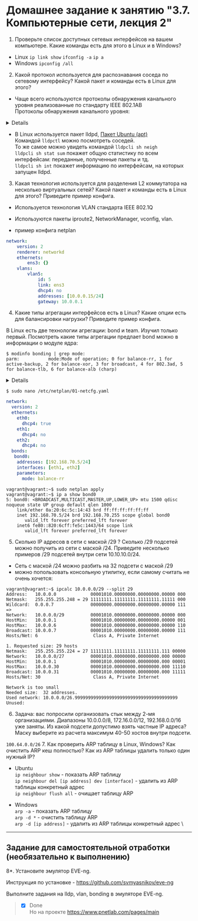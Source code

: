 # Домашнее задание к занятию "3.7. Компьютерные сети, лекция 2"

1. Проверьте список доступных сетевых интерфейсов на вашем компьютере. Какие команды есть для этого в Linux и в Windows?

* Linux
  `ip link show`
  `ifconfig -a`
  `ip a`
* Windows
  `ipconfig /all`

2. Какой протокол используется для распознавания соседа по сетевому интерфейсу? Какой пакет и команды есть в Linux для этого?

* Чаще всего используются протоколы обнаружения канального уровня реализованные по стандарту IEEE 802.1AB\
Протоколы обнаружения канального уровня:
<details>
    - LLDP (Link Layer Discovery Protocol)<br>
    - CDP (Cisco Discovery Protocol)<br>
    - FDP (Foundry Discovery Protocol)<br>
    - MNDP (MikroTik Neighbor Discovery protocol)<br>
    - NDP (Nortel Discovery Protocol)<br>
    - EDP (Extreme Discovery Protocol)<br>
    - LLTD (Link Layer Topology Discovery)<br>
</details>

* В Linux используется пакет lldpd, [Пакет Ubuntu (apt)](https://packages.ubuntu.com/bionic/net/lldpd "Ubuntu")\
Командой `lldpctl` можно посмотреть соседей.\
То же самое можно увидеть командой `lldpcli sh neigh`\
`lldpcli sh stat sum` покажет общую статистику по всем интерфейсам: переданные, полученные пакеты и тд.\
`lldpcli sh int` покажет информацию по интерфейсам, на которых запущен lldpd.

3. Какая технология используется для разделения L2 коммутатора на несколько виртуальных сетей? Какой пакет и команды есть в Linux для этого? Приведите пример конфига.

- Используется технология VLAN стандарта IEEE 802.1Q
- Используются пакеты iproute2, NetworkManager, vconfig, vlan.


- пример конфига netplan
```yaml
network:
    version: 2
    renderer: networkd
    ethernets:
        ens3: {}
    vlans: 
        vlan5:
            id: 5
            link: ens3
            dhcp4: no
            addresses: [10.0.0.15/24]
            gateway: 10.0.0.1
```
4. Какие типы агрегации интерфейсов есть в Linux? Какие опции есть для балансировки нагрузки? Приведите пример конфига.

В Linux есть две технологии агрегации: bond и team. Изучил только первый.
Посмотреть какие типы агрегации предлает bond можно в информации о модуле ядра:
```shell
$ modinfo bonding | grep mode:
parm:           mode:Mode of operation; 0 for balance-rr, 1 for active-backup, 2 for balance-xor, 3 for broadcast, 4 for 802.3ad, 5 for balance-tlb, 6 for balance-alb (charp)
```
<details>

- **Mode-0(balance-rr)** – Данный режим используется по умолчанию. Balance-rr обеспечивается **балансировку нагрузки** и отказоустойчивость. В данном режиме сетевые пакеты отправляются “по кругу”, от первого интерфейса к последнему. Если выходят из строя интерфейсы, пакеты отправляются на остальные оставшиеся. Дополнительной настройки коммутатора не требуется при нахождении портов в одном коммутаторе. При разностных коммутаторах требуется дополнительная настройка.

- **Mode-1(active-backup)** – Один из интерфейсов работает в активном режиме, остальные в ожидающем. При обнаружении проблемы на активном интерфейсе производится переключение на ожидающий интерфейс. Не требуется поддержки от коммутатора.

- **Mode-2(balance-xor)** – Передача пакетов распределяется по типу входящего и исходящего трафика по формуле ((MAC src) XOR (MAC dest)) % число интерфейсов. Режим дает **балансировку нагрузки** и отказоустойчивость. Не требуется дополнительной настройки коммутатора/коммутаторов.

- **Mode-3(broadcast)** – Происходит передача во все объединенные интерфейсы, тем самым обеспечивая отказоустойчивость. Рекомендуется только для использования MULTICAST трафика.

- **Mode-4(802.3ad)** – динамическое объединение одинаковых портов. В данном режиме можно значительно увеличить пропускную способность входящего так и исходящего трафика. Для данного режима необходима поддержка и настройка коммутатора/коммутаторов.

- **Mode-5(balance-tlb)** – Адаптивная **балансировки нагрузки** трафика. Входящий трафик получается только активным интерфейсом, исходящий распределяется в зависимости от текущей загрузки канала каждого интерфейса. Не требуется специальной поддержки и настройки коммутатора/коммутаторов.

- **Mode-6(balance-alb)** – Адаптивная **балансировка нагрузки**. Отличается более совершенным алгоритмом балансировки нагрузки чем Mode-5). Обеспечивается балансировку нагрузки как исходящего, так и входящего трафика. Не требуется специальной поддержки и настройки коммутатора/коммутаторов.
</details>

`$ sudo nano /etc/netplan/01-netcfg.yaml`
```yaml
network:
  version: 2
  ethernets:
    eth0:
      dhcp4: true
    eth1:
      dhcp4: no
    eth2:
      dhcp4: no
  bonds:
   bond0:
    addresses: [192.168.70.5/24]
    interfaces: [eth1, eth2]
    parameters:
      mode: balance-rr
```
```shell
vagrant@vagrant:~$ sudo netplan apply
vagrant@vagrant:~$ ip a show bond0
5: bond0: <BROADCAST,MULTICAST,MASTER,UP,LOWER_UP> mtu 1500 qdisc noqueue state UP group default qlen 1000
    link/ether 0a:20:6c:5c:14:43 brd ff:ff:ff:ff:ff:ff
    inet 192.168.70.5/24 brd 192.168.70.255 scope global bond0
       valid_lft forever preferred_lft forever
    inet6 fe80::820:6cff:fe5c:1443/64 scope link
       valid_lft forever preferred_lft forever
```

5. Сколько IP адресов в сети с маской /29 ? Сколько /29 подсетей можно получить из сети с маской /24. Приведите несколько примеров /29 подсетей внутри сети 10.10.10.0/24.
- Сеть с маской /24 можно разбить на 32 подсети с маской /29
- можно попользовать консольную утилитку, если самому считать не очень хочется:
```shell
vagrant@vagrant:~$ ipcalc 10.0.0.0/29 --split 29
Address:   10.0.0.0             00001010.00000000.00000000.00000 000
Netmask:   255.255.255.248 = 29 11111111.11111111.11111111.11111 000
Wildcard:  0.0.0.7              00000000.00000000.00000000.00000 111
=>
Network:   10.0.0.0/29          00001010.00000000.00000000.00000 000
HostMin:   10.0.0.1             00001010.00000000.00000000.00000 001
HostMax:   10.0.0.6             00001010.00000000.00000000.00000 110
Broadcast: 10.0.0.7             00001010.00000000.00000000.00000 111
Hosts/Net: 6                     Class A, Private Internet

1. Requested size: 29 hosts
Netmask:   255.255.255.224 = 27 11111111.11111111.11111111.111 00000
Network:   10.0.0.0/27          00001010.00000000.00000000.000 00000
HostMin:   10.0.0.1             00001010.00000000.00000000.000 00001
HostMax:   10.0.0.30            00001010.00000000.00000000.000 11110
Broadcast: 10.0.0.31            00001010.00000000.00000000.000 11111
Hosts/Net: 30                    Class A, Private Internet

Network is too small
Needed size:  32 addresses.
Used network: 10.0.0.0/26.999999999999999999999999999999999999999
Unused:

```
6. Задача: вас попросили организовать стык между 2-мя организациями. Диапазоны 10.0.0.0/8, 172.16.0.0/12, 192.168.0.0/16 уже заняты. Из какой подсети допустимо взять частные IP адреса? Маску выберите из расчета максимум 40-50 хостов внутри подсети.

`100.64.0.0/26`
7. Как проверить ARP таблицу в Linux, Windows? Как очистить ARP кеш полностью? Как из ARP таблицы удалить только один нужный IP?

- Ubuntu \
`ip neighbour show` - показать ARP таблицу \
`ip neighbour del [ip address] dev [interface]` - удалить из ARP таблицы конкретный адрес \
`ip neighbour flush all` - очищает таблицу ARP

- Windows \
`arp -a` - показать ARP таблицу \
`arp -d *` - очистить таблицу ARP \
`arp -d [ip address]` - удалить из ARP таблицы конкретный адрес \
---

## Задание для самостоятельной отработки (необязательно к выполнению)

8*. Установите эмулятор EVE-ng.

Инструкция по установке - https://github.com/svmyasnikov/eve-ng

Выполните задания на lldp, vlan, bonding в эмуляторе EVE-ng.
> - [x] Done \
Но на проекте https://www.pnetlab.com/pages/main
